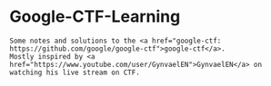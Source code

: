 # Google-CTF-Learning
	Some notes and solutions to the <a href="google-ctf: https://github.com/google/google-ctf">google-ctf</a>.
	Mostly inspired by <a href="https://www.youtube.com/user/GynvaelEN">GynvaelEN</a> on watching his live stream on CTF.
